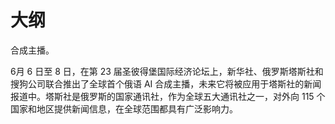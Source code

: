 
# 大纲

合成主播。


6月 6 日至 8 日，在第 23 届圣彼得堡国际经济论坛上，新华社、俄罗斯塔斯社和搜狗公司联合推出了全球首个俄语 AI 合成主播，未来它将被应用于塔斯社的新闻报道中。塔斯社是俄罗斯的国家通讯社，作为全球五大通讯社之一，对外向 115 个国家和地区提供新闻信息，在全球范围都具有广泛影响力。
